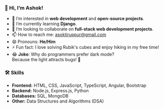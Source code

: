 ### 👋 Hi, I’m Ashok!

- 👀 I’m interested in **web development** and **open-source projects**.
- 🌱 I’m currently learning **Django**.
- 💞️ I’m looking to collaborate on **full-stack web development projects**.
- 📫 How to reach me: [asoktiruppur@gmail.com](mailto:asoktiruppur@gmail.com)
- 😄 Pronouns: **He/Him**
- ⚡ Fun fact: I love solving Rubik's cubes and enjoy hiking in my free time!
- 😂 **Joke**: Why do programmers prefer dark mode?  
  Because the light attracts bugs! 🐛

### 🛠 Skills

- **Frontend:** HTML, CSS, JavaScript, TypeScript, Angular, Bootstrap
- **Backend:** Node.js, Express.js, Python
- **Databases:** SQL, MongoDB
- **Other:** Data Structures and Algorithms (DSA)
